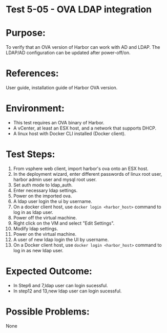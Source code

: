 Test 5-05 - OVA LDAP integration
=======

# Purpose:

To verify that an OVA version of Harbor can work with AD and LDAP. The LDAP/AD configuration can be updated after power-off/on.

# References:
User guide, installation guide of Harbor OVA version.

# Environment:
* This test requires an OVA binary of Harbor.
* A vCenter, at least an ESX host, and a network that supports DHCP.
* A linux host with Docker CLI installed (Docker client).

# Test Steps:

1. From vsphere web client, import harbor's ova onto an ESX host.
2. In the deployment wizard, enter different passwords of linux root user, harbor admin user and mysql root user.
3. Set auth mode to ldap_auth.
4. Enter necessary ldap settings.
5. Power on the imported ova.
6. A ldap user login the ui by username.
7. On a docker client host, use `docker login <harbor_host>` command to log in as ldap user.
8. Power off the virtual machine.
9. Right click on the VM and select "Edit Settings".
10. Modify ldap settings.
11. Power on the virtual machine.
12. A user of new ldap login the UI by username.
13. On a Docker client host, use `docker login <harbor_host>` command to log in as new ldap user.

# Expected Outcome:

* In Step6 and 7,ldap user can login sucessful.
* In step12 and 13,new ldap user can login sucessful.

# Possible Problems:
None
